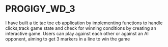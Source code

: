 # PROGIGY_WD_3
I have built a tic tac toe eb application by implementing functions to handle clicks,track game state and check for winning conditions by creating an interactive game. Users can play against each other or against an AI opponent, aiming to get 3 markers in a line to win the game
